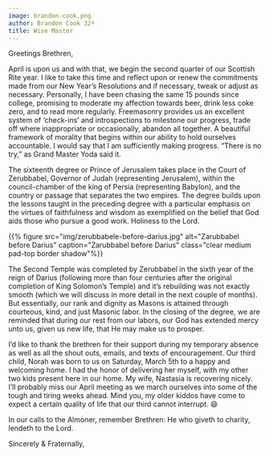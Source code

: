 ```yaml
---
image: brandon-cook.png
author: Brandon Cook 32º
title: Wise Master
---
```


Greetings Brethren,

April is upon us and with that, we begin the second quarter of our Scottish Rite year. I like to take this time and reflect upon or renew the commitments made from our New Year’s Resolutions and if necessary, tweak or adjust as necessary. Personally, I have been chasing the same 15 pounds since college, promising to moderate my affection towards beer, drink less coke zero, and to read more regularly. Freemasonry provides us an excellent system of ‘check-ins’ and introspections to milestone our progress, trade off where inappropriate or occasionally, abandon all together. A beautiful framework of morality that begins within our ability to hold ourselves accountable. I would say that I am sufficiently making progress. “There is no try,” as Grand Master Yoda said it. 

The sixteenth degree or Prince of Jerusalem takes place in the Court of Zerubbabel, Governor of Judah (representing Jerusalem), within the council-chamber of the king of Persia (representing Babylon), and the country or passage that separates the two empires. The degree builds upon the lessons taught in the preceding degree with a particular emphasis on the virtues of faithfulness and wisdom as exemplified on the belief that God aids those who pursue a good work. Holiness to the Lord.

{{% figure src="img/zerubbabele-before-darius.jpg" alt="Zarubbabel before Darius" caption="Zarubbabel before Darius" class="clear medium pad-top border shadow"%}}

The Second Temple was completed by Zerubbabel in the sixth year of the reign of Darius (following more than four centuries after the original completion of King Solomon’s Temple) and it’s rebuilding was not exactly smooth (which we will discuss in more detail in the next couple of months). But essentially, our rank and dignity as Masons is attained through courteous, kind, and just Masonic labor. In the closing of the degree, we are reminded that during our rest from our labors, our God has extended mercy unto us, given us new life, that He may make us to prosper. 

I’d like to thank the brethren for their support during my temporary absence as well as all the shout outs, emails, and texts of encouragement. Our third child, Norah was born to us on Saturday, March 5th to a happy and welcoming home. I had the honor of delivering her myself, with my other two kids present here in our home. My wife, Nastasia is recovering nicely. I’ll probably miss our April meeting as we march ourselves into some of the tough and tiring weeks ahead. Mind you, my older kiddos have come to expect a certain quality of life that our third cannot interrupt. :smile:

In our calls to the Almoner, remember Brethren: He who giveth to charity, lendeth to the Lord.

Sincerely & Fraternally,
